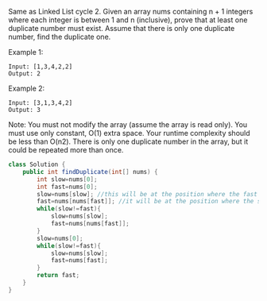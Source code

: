 Same as Linked List cycle 2.
Given an array nums containing n + 1 integers where each integer is between 1 and n (inclusive), prove that at least one duplicate number must exist. Assume that there is only one duplicate number, find the duplicate one.

Example 1:
```
Input: [1,3,4,2,2]
Output: 2
```
Example 2:
```
Input: [3,1,3,4,2]
Output: 3
```
Note:
You must not modify the array (assume the array is read only).
You must use only constant, O(1) extra space.
Your runtime complexity should be less than O(n2).
There is only one duplicate number in the array, but it could be repeated more than once.

```java
class Solution {
    public int findDuplicate(int[] nums) {
        int slow=nums[0];
        int fast=nums[0];
        slow=nums[slow]; //this will be at the position where the fast pointer was one step back
        fast=nums[nums[fast]]; //it will be at the position where the slow pointer is going to be in next step
        while(slow!=fast){
            slow=nums[slow];
            fast=nums[nums[fast]];
        }
        slow=nums[0];
        while(slow!=fast){
            slow=nums[slow];
            fast=nums[fast];
        }
        return fast;
    }
}
```
